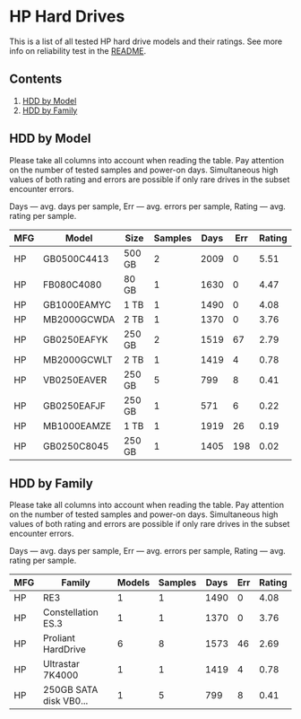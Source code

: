 HP Hard Drives
==============

This is a list of all tested HP hard drive models and their ratings. See more
info on reliability test in the [README](https://github.com/linuxhw/SMART).

Contents
--------

1. [ HDD by Model  ](#hdd-by-model)
2. [ HDD by Family ](#hdd-by-family)

HDD by Model
------------

Please take all columns into account when reading the table. Pay attention on the
number of tested samples and power-on days. Simultaneous high values of both rating
and errors are possible if only rare drives in the subset encounter errors.

Days   — avg. days per sample,
Err    — avg. errors per sample,
Rating — avg. rating per sample.

| MFG       | Model              | Size   | Samples | Days  | Err   | Rating |
|-----------|--------------------|--------|---------|-------|-------|--------|
| HP        | GB0500C4413        | 500 GB | 2       | 2009  | 0     | 5.51   |
| HP        | FB080C4080         | 80 GB  | 1       | 1630  | 0     | 4.47   |
| HP        | GB1000EAMYC        | 1 TB   | 1       | 1490  | 0     | 4.08   |
| HP        | MB2000GCWDA        | 2 TB   | 1       | 1370  | 0     | 3.76   |
| HP        | GB0250EAFYK        | 250 GB | 2       | 1519  | 67    | 2.79   |
| HP        | MB2000GCWLT        | 2 TB   | 1       | 1419  | 4     | 0.78   |
| HP        | VB0250EAVER        | 250 GB | 5       | 799   | 8     | 0.41   |
| HP        | GB0250EAFJF        | 250 GB | 1       | 571   | 6     | 0.22   |
| HP        | MB1000EAMZE        | 1 TB   | 1       | 1919  | 26    | 0.19   |
| HP        | GB0250C8045        | 250 GB | 1       | 1405  | 198   | 0.02   |

HDD by Family
-------------

Please take all columns into account when reading the table. Pay attention on the
number of tested samples and power-on days. Simultaneous high values of both rating
and errors are possible if only rare drives in the subset encounter errors.

Days   — avg. days per sample,
Err    — avg. errors per sample,
Rating — avg. rating per sample.

| MFG       | Family                 | Models | Samples | Days  | Err   | Rating |
|-----------|------------------------|--------|---------|-------|-------|--------|
| HP        | RE3                    | 1      | 1       | 1490  | 0     | 4.08   |
| HP        | Constellation ES.3     | 1      | 1       | 1370  | 0     | 3.76   |
| HP        | Proliant HardDrive     | 6      | 8       | 1573  | 46    | 2.69   |
| HP        | Ultrastar 7K4000       | 1      | 1       | 1419  | 4     | 0.78   |
| HP        | 250GB SATA disk VB0... | 1      | 5       | 799   | 8     | 0.41   |
